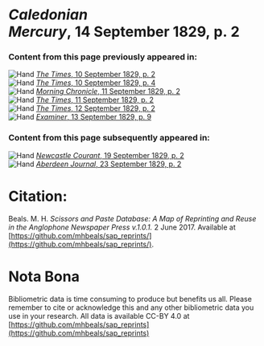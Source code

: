 # *Caledonian Mercury*, 14 September 1829, p. 2  
  
### Content from this page previously appeared in:  
![Hand](http://scissorsandpaste.net/wp-content/uploads/2017/06/smallhandpointer.png) [*The Times*, 10 September 1829, p. 2](https://mhbeals.github.io/sap_html/The-Times/The-Times-10-September-1829-p-2)  
![Hand](http://scissorsandpaste.net/wp-content/uploads/2017/06/smallhandpointer.png) [*The Times*, 10 September 1829, p. 4](https://mhbeals.github.io/sap_html/The-Times/The-Times-10-September-1829-p-4)  
![Hand](http://scissorsandpaste.net/wp-content/uploads/2017/06/smallhandpointer.png) [*Morning Chronicle*, 11 September 1829, p. 2](https://mhbeals.github.io/sap_html/Morning-Chronicle/Morning-Chronicle-11-September-1829-p-2)  
![Hand](http://scissorsandpaste.net/wp-content/uploads/2017/06/smallhandpointer.png) [*The Times*, 11 September 1829, p. 2](https://mhbeals.github.io/sap_html/The-Times/The-Times-11-September-1829-p-2)  
![Hand](http://scissorsandpaste.net/wp-content/uploads/2017/06/smallhandpointer.png) [*The Times*, 12 September 1829, p. 2](https://mhbeals.github.io/sap_html/The-Times/The-Times-12-September-1829-p-2)  
![Hand](http://scissorsandpaste.net/wp-content/uploads/2017/06/smallhandpointer.png) [*Examiner*, 13 September 1829, p. 9](https://mhbeals.github.io/sap_html/Examiner/Examiner-13-September-1829-p-9)  
  
### Content from this page subsequently appeared in:  
![Hand](http://scissorsandpaste.net/wp-content/uploads/2017/06/smallhandpointer.png) [*Newcastle Courant*, 19 September 1829, p. 2](https://mhbeals.github.io/sap_html/Newcastle-Courant/Newcastle-Courant-19-September-1829-p-2)  
![Hand](http://scissorsandpaste.net/wp-content/uploads/2017/06/smallhandpointer.png) [*Aberdeen Journal*, 23 September 1829, p. 2](https://mhbeals.github.io/sap_html/Aberdeen-Journal/Aberdeen-Journal-23-September-1829-p-2)  


# Citation: 

Beals. M. H. *Scissors and Paste Database: A Map of Reprinting and Reuse in the Anglophone Newspaper Press v.1.0.1.* 2 June 2017. Available at [https://github.com/mhbeals/sap_reprints/](https://github.com/mhbeals/sap_reprints/). 

# Nota Bona

Bibliometric data is time consuming to produce but benefits us all. Please remember to cite or acknowledge this and any other bibliometric data you use in your research. All data is available CC-BY 4.0 at [https://github.com/mhbeals/sap_reprints](https://github.com/mhbeals/sap_reprints)